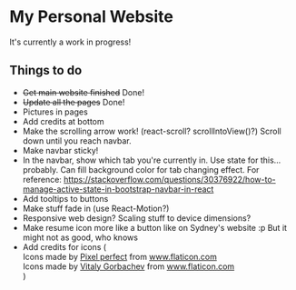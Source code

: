 # My Personal Website

It's currently a work in progress!

## Things to do

- ~~Get main website finished~~ Done!
- ~~Update all the pages~~ Done!
- Pictures in pages
- Add credits at bottom
- Make the scrolling arrow work! (react-scroll? scrollIntoView()?) Scroll down until you reach navbar.
- Make navbar sticky!
- In the navbar, show which tab you're currently in. Use state for this... probably. Can fill background color for tab changing effect. For reference: https://stackoverflow.com/questions/30376922/how-to-manage-active-state-in-bootstrap-navbar-in-react
- Add tooltips to buttons
- Make stuff fade in (use React-Motion?)
- Responsive web design? Scaling stuff to device dimensions?
- Make resume icon more like a button like on Sydney's website :p But it might not as good, who knows
- Add credits for icons (<div>Icons made by <a href="https://www.flaticon.com/authors/pixel-perfect" title="Pixel perfect">Pixel perfect</a> from <a href="https://www.flaticon.com/"     title="Flaticon">www.flaticon.com</a></div><div>Icons made by <a href="https://www.flaticon.com/authors/vitaly-gorbachev" title="Vitaly Gorbachev">Vitaly Gorbachev</a> from <a href="https://www.flaticon.com/"     title="Flaticon">www.flaticon.com</a></div>)
